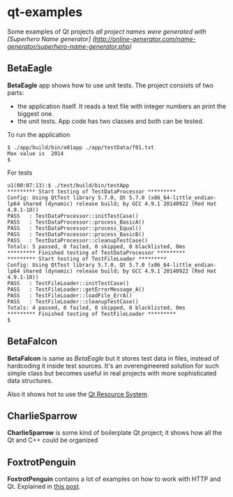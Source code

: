 # qt-examples
Some examples of Qt projects
*all project names were generated with [Superhero Name generator] (http://online-generator.com/name-generator/superhero-name-generator.php)*

## BetaEagle

**BetaEagle** app shows how to use unit tests. The project consists of two parts:
 - the application itself. It reads a text file with integer numbers an print the biggest one.
 - the unit tests. App code has two classes and both can be tested.

 To run the application
```
$ ./app/build/bin/a01app ./app/testData/f01.txt
Max value is  2014
$
```
For tests
```
u1(00:07:13):$ ./test/build/bin/testApp
********* Start testing of TestDataProcessor *********
Config: Using QtTest library 5.7.0, Qt 5.7.0 (x86_64-little_endian-lp64 shared (dynamic) release build; by GCC 4.9.1 20140922 (Red Hat 4.9.1-10))
PASS   : TestDataProcessor::initTestCase()
PASS   : TestDataProcessor::process_BasicA()
PASS   : TestDataProcessor::process_Equal()
PASS   : TestDataProcessor::process_BasicB()
PASS   : TestDataProcessor::cleanupTestCase()
Totals: 5 passed, 0 failed, 0 skipped, 0 blacklisted, 0ms
********* Finished testing of TestDataProcessor *********
********* Start testing of TestFileLoader *********
Config: Using QtTest library 5.7.0, Qt 5.7.0 (x86_64-little_endian-lp64 shared (dynamic) release build; by GCC 4.9.1 20140922 (Red Hat 4.9.1-10))
PASS   : TestFileLoader::initTestCase()
PASS   : TestFileLoader::getErrorMessage_A()
PASS   : TestFileLoader::loadFile_ErrA()
PASS   : TestFileLoader::cleanupTestCase()
Totals: 4 passed, 0 failed, 0 skipped, 0 blacklisted, 0ms
********* Finished testing of TestFileLoader *********
$
```

## BetaFalcon

**BetaFalcon** is same as *BetaEagle* but it stores test data in files, instead of hardcoding it inside test sources. It's an overengineered solution for such simple class but becomes useful in real projects with more sophisticated data structures.

Also it shows hot to use the [Qt Resource System](http://doc.qt.io/qt-5/resources.html).

## CharlieSparrow

**CharlieSparrow** is some kind of boilerplate Qt project; it shows how all the Qt and C++ could be organized

## FoxtrotPenguin

**FoxtrotPenguin** contains a lot of examples on how to work with HTTP and Qt. Explained in [this post](https://codeguida.com/post/652/).




